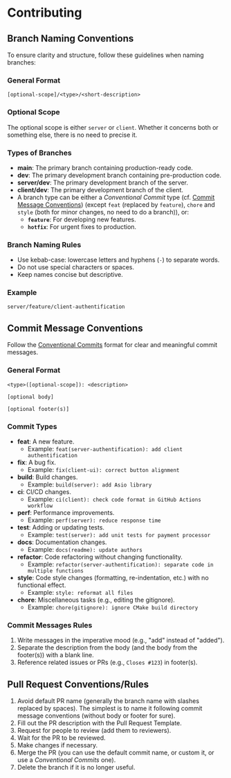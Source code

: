 # Contributing

## Branch Naming Conventions

To ensure clarity and structure, follow these guidelines when naming branches:

### General Format

```
[optional-scope]/<type>/<short-description>
```

### Optional Scope

The optional scope is either `server` or `client`.
Whether it concerns both or something else, there is no need to precise it.

### Types of Branches

- **main**: The primary branch containing production-ready code.
- **dev**: The primary development branch containing pre-production code.
- **server/dev**: The primary development branch of the server.
- **client/dev**: The primary development branch of the client.
- A branch type can be either a *Conventional Commit* type (cf. [Commit Message Conventions](#commit-message-conventions)) (except `feat` (replaced by `feature`), `chore` and `style` (both for minor changes, no need to do a branch)), or:
  - **`feature`**: For developing new features.
  - **`hotfix`**: For urgent fixes to production.

### Branch Naming Rules

- Use kebab-case: lowercase letters and hyphens (`-`) to separate words.
- Do not use special characters or spaces.
- Keep names concise but descriptive.

### Example

```
server/feature/client-authentification
```

## Commit Message Conventions

Follow the [Conventional Commits](https://conventionalcommits.org) format for clear and meaningful commit messages.

### General Format

```
<type>([optional-scope]): <description>

[optional body]

[optional footer(s)]
```

### Commit Types

- **feat**: A new feature.
    - Example: `feat(server-authentification): add client authentification`
- **fix**: A bug fix.
    - Example: `fix(client-ui): correct button alignment`
- **build**: Build changes.
  - Example: `build(server): add Asio library`
- **ci**: CI/CD changes.
  - Example: `ci(client): check code format in GitHub Actions workflow`
- **perf**: Performance improvements.
  - Example: `perf(server): reduce response time`
- **test**: Adding or updating tests.
  - Example: `test(server): add unit tests for payment processor`
- **docs**: Documentation changes.
  - Example: `docs(readme): update authors`
- **refactor**: Code refactoring without changing functionality.
  - Example: `refactor(server-authentification): separate code in multiple functions`
- **style**: Code style changes (formatting, re-indentation, etc.) with no functional effect.
  - Example: `style: reformat all files`
- **chore**: Miscellaneous tasks (e.g., editing the gitignore).
  - Example: `chore(gitignore): ignore CMake build directory`

### Commit Messages Rules

1. Write messages in the imperative mood (e.g., "add" instead of "added").
2. Separate the description from the body (and the body from the footer(s)) with a blank line.
3. Reference related issues or PRs (e.g., `Closes #123`) in footer(s).

## Pull Request Conventions/Rules

1. Avoid default PR name (generally the branch name with slashes replaced by spaces). The simplest is to name it following commit message conventions (without body or footer for sure).
2. Fill out the PR description with the Pull Request Template.
3. Request for people to review (add them to reviewers).
4. Wait for the PR to be reviewed.
5. Make changes if necessary.
6. Merge the PR (you can use the default commit name, or custom it, or use a *Conventional Commits* one).
7. Delete the branch if it is no longer useful.
